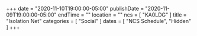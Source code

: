 +++
date = "2020-11-10T19:00:00-05:00"
publishDate = "2020-11-09T19:00:00-05:00"
endTime = ""
location = ""
ncs = [ "KA0LDG" ]
title = "Isolation Net"
categories = [ "Social" ]
dates = [ "NCS Schedule", "Hidden" ]
+++
